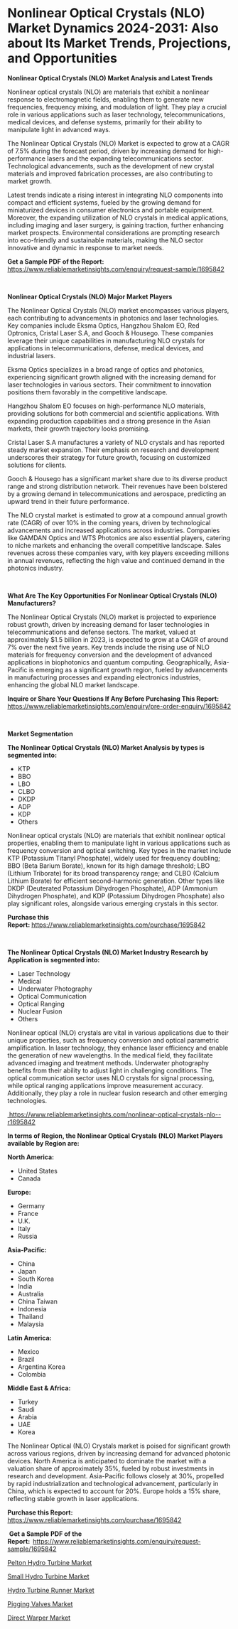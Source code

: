 <p><h1>Nonlinear Optical Crystals (NLO) Market Dynamics 2024-2031: Also about Its Market Trends, Projections, and Opportunities</h1></p><p><strong>Nonlinear Optical Crystals (NLO) Market Analysis and Latest Trends</strong></p>
<p><p>Nonlinear optical crystals (NLO) are materials that exhibit a nonlinear response to electromagnetic fields, enabling them to generate new frequencies, frequency mixing, and modulation of light. They play a crucial role in various applications such as laser technology, telecommunications, medical devices, and defense systems, primarily for their ability to manipulate light in advanced ways.</p><p>The Nonlinear Optical Crystals (NLO) Market is expected to grow at a CAGR of 7.5% during the forecast period, driven by increasing demand for high-performance lasers and the expanding telecommunications sector. Technological advancements, such as the development of new crystal materials and improved fabrication processes, are also contributing to market growth. </p><p>Latest trends indicate a rising interest in integrating NLO components into compact and efficient systems, fueled by the growing demand for miniaturized devices in consumer electronics and portable equipment. Moreover, the expanding utilization of NLO crystals in medical applications, including imaging and laser surgery, is gaining traction, further enhancing market prospects. Environmental considerations are prompting research into eco-friendly and sustainable materials, making the NLO sector innovative and dynamic in response to market needs.</p></p>
<p><strong>Get a Sample PDF of the Report:&nbsp;</strong> <a href="https://www.reliablemarketinsights.com/enquiry/request-sample/1695842?utm_campaign=1584&utm_medium=2&utm_source=Github&utm_content=ia&utm_term=19102024&utm_id=nonlinear-optical-crystals-nlo">https://www.reliablemarketinsights.com/enquiry/request-sample/1695842</a></p>
<p>&nbsp;</p>
<p><strong>Nonlinear Optical Crystals (NLO) Major Market Players</strong></p>
<p><p>The Nonlinear Optical Crystals (NLO) market encompasses various players, each contributing to advancements in photonics and laser technologies. Key companies include Eksma Optics, Hangzhou Shalom EO, Red Optronics, Cristal Laser S.A, and Gooch & Housego. These companies leverage their unique capabilities in manufacturing NLO crystals for applications in telecommunications, defense, medical devices, and industrial lasers.</p><p>Eksma Optics specializes in a broad range of optics and photonics, experiencing significant growth aligned with the increasing demand for laser technologies in various sectors. Their commitment to innovation positions them favorably in the competitive landscape.</p><p>Hangzhou Shalom EO focuses on high-performance NLO materials, providing solutions for both commercial and scientific applications. With expanding production capabilities and a strong presence in the Asian markets, their growth trajectory looks promising.</p><p>Cristal Laser S.A manufactures a variety of NLO crystals and has reported steady market expansion. Their emphasis on research and development underscores their strategy for future growth, focusing on customized solutions for clients.</p><p>Gooch & Housego has a significant market share due to its diverse product range and strong distribution network. Their revenues have been bolstered by a growing demand in telecommunications and aerospace, predicting an upward trend in their future performance.</p><p>The NLO crystal market is estimated to grow at a compound annual growth rate (CAGR) of over 10% in the coming years, driven by technological advancements and increased applications across industries. Companies like GAMDAN Optics and WTS Photonics are also essential players, catering to niche markets and enhancing the overall competitive landscape. Sales revenues across these companies vary, with key players exceeding millions in annual revenues, reflecting the high value and continued demand in the photonics industry.</p></p>
<p>&nbsp;</p>
<p><strong>What Are The Key Opportunities For Nonlinear Optical Crystals (NLO) Manufacturers?</strong></p>
<p><p>The Nonlinear Optical Crystals (NLO) market is projected to experience robust growth, driven by increasing demand for laser technologies in telecommunications and defense sectors. The market, valued at approximately $1.5 billion in 2023, is expected to grow at a CAGR of around 7% over the next five years. Key trends include the rising use of NLO materials for frequency conversion and the development of advanced applications in biophotonics and quantum computing. Geographically, Asia-Pacific is emerging as a significant growth region, fueled by advancements in manufacturing processes and expanding electronics industries, enhancing the global NLO market landscape.</p></p>
<p><strong>Inquire or Share Your Questions If Any Before Purchasing This Report:</strong> <a href="https://www.reliablemarketinsights.com/enquiry/pre-order-enquiry/1695842?utm_campaign=1584&utm_medium=2&utm_source=Github&utm_content=ia&utm_term=19102024&utm_id=nonlinear-optical-crystals-nlo">https://www.reliablemarketinsights.com/enquiry/pre-order-enquiry/1695842</a></p>
<p>&nbsp;</p>
<p><strong>Market Segmentation</strong></p>
<p><strong>The Nonlinear Optical Crystals (NLO) Market Analysis by types is segmented into:</strong></p>
<p><ul><li>KTP</li><li>BBO</li><li>LBO</li><li>CLBO</li><li>DKDP</li><li>ADP</li><li>KDP</li><li>Others</li></ul></p>
<p><p>Nonlinear optical crystals (NLO) are materials that exhibit nonlinear optical properties, enabling them to manipulate light in various applications such as frequency conversion and optical switching. Key types in the market include KTP (Potassium Titanyl Phosphate), widely used for frequency doubling; BBO (Beta Barium Borate), known for its high damage threshold; LBO (Lithium Triborate) for its broad transparency range; and CLBO (Calcium Lithium Borate) for efficient second-harmonic generation. Other types like DKDP (Deuterated Potassium Dihydrogen Phosphate), ADP (Ammonium Dihydrogen Phosphate), and KDP (Potassium Dihydrogen Phosphate) also play significant roles, alongside various emerging crystals in this sector.</p></p>
<p><strong>Purchase this Report:&nbsp;</strong><a href="https://www.reliablemarketinsights.com/purchase/1695842?utm_campaign=1584&utm_medium=2&utm_source=Github&utm_content=ia&utm_term=19102024&utm_id=nonlinear-optical-crystals-nlo">https://www.reliablemarketinsights.com/purchase/1695842</a></p>
<p>&nbsp;</p>
<p><strong>The Nonlinear Optical Crystals (NLO) Market Industry Research by Application is segmented into:</strong></p>
<p><ul><li>Laser Technology</li><li>Medical</li><li>Underwater Photography</li><li>Optical Communication</li><li>Optical Ranging</li><li>Nuclear Fusion</li><li>Others</li></ul></p>
<p><p>Nonlinear optical (NLO) crystals are vital in various applications due to their unique properties, such as frequency conversion and optical parametric amplification. In laser technology, they enhance laser efficiency and enable the generation of new wavelengths. In the medical field, they facilitate advanced imaging and treatment methods. Underwater photography benefits from their ability to adjust light in challenging conditions. The optical communication sector uses NLO crystals for signal processing, while optical ranging applications improve measurement accuracy. Additionally, they play a role in nuclear fusion research and other emerging technologies.</p></p>
<p><a href="https://www.reliablemarketinsights.com/nonlinear-optical-crystals-nlo--r1695842?utm_campaign=1584&utm_medium=2&utm_source=Github&utm_content=ia&utm_term=19102024&utm_id=nonlinear-optical-crystals-nlo">&nbsp;https://www.reliablemarketinsights.com/nonlinear-optical-crystals-nlo--r1695842</a></p>
<p><strong>In terms of Region, the Nonlinear Optical Crystals (NLO) Market Players available by Region are:</strong></p>
<p>
    <p> <strong> North America: </strong>
        <ul>
            <li>United States</li>
            <li>Canada</li>
        </ul>
        </p> 
    <p> <strong> Europe: </strong>
        <ul>
            <li>Germany</li>
            <li>France</li>
            <li>U.K.</li>
            <li>Italy</li>
            <li>Russia</li>
        </ul>
        </p> 
    <p> <strong> Asia-Pacific: </strong>
        <ul>
            <li>China</li>
            <li>Japan</li>
            <li>South Korea</li>
            <li>India</li>
            <li>Australia</li>
            <li>China Taiwan</li>
            <li>Indonesia</li>
            <li>Thailand</li>
            <li>Malaysia</li>
        </ul>
        </p> 
    <p> <strong> Latin America: </strong>
        <ul>
            <li>Mexico</li>
            <li>Brazil</li>
            <li>Argentina Korea</li>
            <li>Colombia</li>
        </ul>
        </p> 
    <p> <strong> Middle East & Africa: </strong>
        <ul>
            <li>Turkey</li>
            <li>Saudi</li>
            <li>Arabia</li>
            <li>UAE</li>
            <li>Korea</li>
        </ul>
    </p>
    </p>
<p><p>The Nonlinear Optical (NLO) Crystals market is poised for significant growth across various regions, driven by increasing demand for advanced photonic devices. North America is anticipated to dominate the market with a valuation share of approximately 35%, fueled by robust investments in research and development. Asia-Pacific follows closely at 30%, propelled by rapid industrialization and technological advancement, particularly in China, which is expected to account for 20%. Europe holds a 15% share, reflecting stable growth in laser applications.</p></p>
<p><strong>Purchase this Report: </strong><a href="https://www.reliablemarketinsights.com/purchase/1695842?utm_campaign=1584&utm_medium=2&utm_source=Github&utm_content=ia&utm_term=19102024&utm_id=nonlinear-optical-crystals-nlo">https://www.reliablemarketinsights.com/purchase/1695842</a></p>
<p>&nbsp;<strong>Get a Sample PDF of the Report:&nbsp;&nbsp;</strong><a href="https://www.reliablemarketinsights.com/enquiry/request-sample/1695842?utm_campaign=1584&utm_medium=2&utm_source=Github&utm_content=ia&utm_term=19102024&utm_id=nonlinear-optical-crystals-nlo">https://www.reliablemarketinsights.com/enquiry/request-sample/1695842</a></p>
<p><strong></strong></p>
<p><p><a href="https://www.linkedin.com/pulse/pelton-hydro-turbine-market-global-regional-analysis-focus-z9w0c?utm_campaign=1584&utm_medium=2&utm_source=Github&utm_content=ia&utm_term=19102024&utm_id=nonlinear-optical-crystals-nlo">Pelton Hydro Turbine Market</a></p><p><a href="https://www.linkedin.com/pulse/charting-future-comprehensive-analysis-global-small-hydro-turbine-kvyuc?utm_campaign=1584&utm_medium=2&utm_source=Github&utm_content=ia&utm_term=19102024&utm_id=nonlinear-optical-crystals-nlo">Small Hydro Turbine Market</a></p><p><a href="https://www.linkedin.com/pulse/hydro-turbine-runner-market-research-report-2024-2031-gsjvc?utm_campaign=1584&utm_medium=2&utm_source=Github&utm_content=ia&utm_term=19102024&utm_id=nonlinear-optical-crystals-nlo">Hydro Turbine Runner Market</a></p><p><a href="https://issuu.com/reportprime-2/docs/pigging-valves-market-size-2030.ppt_9b3496324bb459?utm_campaign=1584&utm_medium=2&utm_source=Github&utm_content=ia&utm_term=19102024&utm_id=nonlinear-optical-crystals-nlo">Pigging Valves Market</a></p><p><a href="https://www.linkedin.com/pulse/direct-warper-market-strategic-insights-product-evolution-segmentation-yhgfc?utm_campaign=1584&utm_medium=2&utm_source=Github&utm_content=ia&utm_term=19102024&utm_id=nonlinear-optical-crystals-nlo">Direct Warper Market</a></p></p>